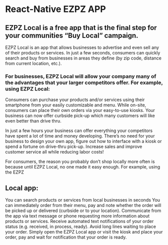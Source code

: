 # React-Native EZPZ APP

## EZPZ Local is a free app that is the final step for your communities “Buy Local” campaign.
EZPZ Local is an app that allows businesses to advertise and even sell any of their products or services. In just a few seconds, consumers can quickly search and buy from businesses in areas they define (by zip code, distance from current location, etc.).

### For businesses, EZPZ Local will allow your company many of the advantages that your larger competitors offer. For example, using EZPZ Local:
Consumers can purchase your products and/or services using their smartphone from your easily customizable and menu.
While on-site, consumers can place their own orders via your easy-to-use kiosks.
Your business can now offer curbside pick-up which many customers will like even better than drive thru.

In just a few hours your business can offer everything your competitors have spent a lot of time and money developing. There’s no need for your business to design your own app, figure out how to interface with a kiosk or spend a fortune on drive-thru pick-up.
Increase sales and improve customer service all while reducing labor costs!

For consumers, the reason you probably don’t shop locally more often is because until EZPZ Local, no one made it easy enough. For example, using the EZPZ 

## Local app:
You can search products or services from local businesses in seconds
You can immediately order from their menu, pay and note whether the order will be picked up or delivered (curbside or to your location).
Communicate from the app via text message or phone requesting more information about products or services.
Receive automated text notifications of your order status (e.g. received, in process, ready).
Avoid long lines waiting to place your order. Simply open the EZPZ Local app or visit the kiosk and place your order, pay and wait for notification that your order is ready.